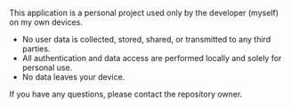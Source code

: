This application is a personal project used only by the developer (myself) on my own devices.

- No user data is collected, stored, shared, or transmitted to any third parties.
- All authentication and data access are performed locally and solely for personal use.
- No data leaves your device.

If you have any questions, please contact the repository owner.

